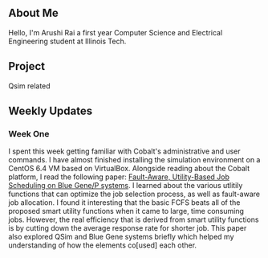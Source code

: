 ## About Me
Hello, I'm Arushi Rai a first year Computer Science and Electrical Engineering student at Illinois Tech.

## Project

Qsim related

## Weekly Updates

### Week One
  I spent this week getting familiar with Cobalt's administrative and user commands. I have almost finished installing the simulation environment on a CentOS 6.4 VM based on VirtualBox. Alongside reading about the Cobalt platform, I read the following paper: [Fault-Aware, Utility-Based Job Scheduling on Blue Gene/P systems](http://www.cs.iit.edu/~iraicu/teaching/CS550-S11/cluster09_wtang.pdf). I learned about the various utlitily functions that can optimize the job selection process, as well as fault-aware job allocation. I found it interesting that the basic FCFS beats all of the proposed smart utility functions when it came to large, time consuming jobs. However, the real efficiency that is derived from smart utility functions is by cutting down the average response rate for shorter job. This paper also explored QSim and Blue Gene systems briefly which helped my understanding of how the elements co[used] each other. 
